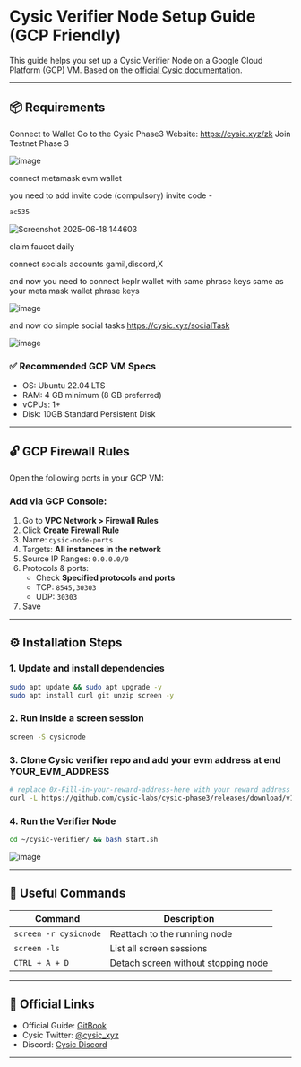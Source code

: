 
# Cysic Verifier Node Setup Guide (GCP Friendly)

This guide helps you set up a Cysic Verifier Node on a Google Cloud Platform (GCP) VM. Based on the [official Cysic documentation](https://timemeansalots-organization.gitbook.io/docs.cysic.xyz/tutorial-docs/how-to-run-a-verifier-node).

---

## 📦 Requirements

Connect to Wallet
Go to the Cysic Phase3 Website: https://cysic.xyz/zk
Join Testnet Phase 3

![image](https://github.com/user-attachments/assets/bc67d1bb-4ba5-4fdd-8dde-750397b102e9)

connect metamask evm wallet

you need to add invite code (compulsory)
invite code  - 
```bash 
ac535
```

![Screenshot 2025-06-18 144603](https://github.com/user-attachments/assets/8e4ecc8d-cdb5-4833-bec2-67a7f9d9bfb6)

claim faucet daily

connect socials accounts gamil,discord,X

and now you need to connect keplr wallet with same phrase keys same as your meta mask wallet phrase keys 

![image](https://github.com/user-attachments/assets/b67a7da8-0276-44fc-a22f-d29f90ec2e04)

and now do simple social tasks https://cysic.xyz/socialTask

![image](https://github.com/user-attachments/assets/d32bd547-c3e1-4669-826f-12a626d48bbf)


### ✅ Recommended GCP VM Specs
- OS: Ubuntu 22.04 LTS
- RAM: 4 GB minimum (8 GB preferred)
- vCPUs: 1+
- Disk: 10GB Standard Persistent Disk

---

## 🔓 GCP Firewall Rules

Open the following ports in your GCP VM:

### Add via GCP Console:
1. Go to **VPC Network > Firewall Rules**
2. Click **Create Firewall Rule**
3. Name: `cysic-node-ports`
4. Targets: **All instances in the network**
5. Source IP Ranges: `0.0.0.0/0`
6. Protocols & ports:
   - Check **Specified protocols and ports**
   - TCP: `8545,30303`
   - UDP: `30303`
7. Save

---

## ⚙️ Installation Steps

### 1. Update and install dependencies
```bash
sudo apt update && sudo apt upgrade -y
sudo apt install curl git unzip screen -y
```

### 2. Run inside a screen session
```bash
screen -S cysicnode
```

### 3. Clone Cysic verifier repo and add your evm address at end YOUR_EVM_ADDRESS
```bash
# replace 0x-Fill-in-your-reward-address-here with your reward address below
curl -L https://github.com/cysic-labs/cysic-phase3/releases/download/v1.0.0/setup_linux.sh > ~/setup_linux.sh && bash ~/setup_linux.sh YOUR_EVM_ADDRESS
```

### 4. Run the Verifier Node
```bash
cd ~/cysic-verifier/ && bash start.sh
```
![image](https://github.com/user-attachments/assets/ffe5ef8f-4a5f-4036-9be1-5eb43333cb79)

---

## 🧠 Useful Commands

| Command | Description |
|--------|-------------|
| `screen -r cysicnode` | Reattach to the running node |
| `screen -ls` | List all screen sessions |
| `CTRL + A + D` | Detach screen without stopping node |

---

## 🔗 Official Links

- Official Guide: [GitBook](https://timemeansalots-organization.gitbook.io/docs.cysic.xyz/tutorial-docs/how-to-run-a-verifier-node)
- Cysic Twitter: [@cysic_xyz](https://twitter.com/cysic_xyz)
- Discord: [Cysic Discord](https://discord.gg/cysic)

---

